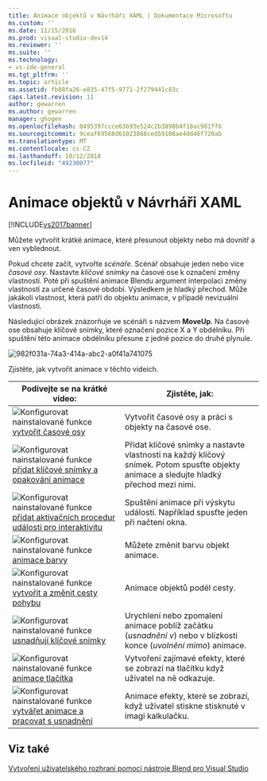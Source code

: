 ```yaml
---
title: Animace objektů v Návrháři XAML | Dokumentace Microsoftu
ms.custom: ''
ms.date: 11/15/2016
ms.prod: visual-studio-dev14
ms.reviewer: ''
ms.suite: ''
ms.technology:
- vs-ide-general
ms.tgt_pltfrm: ''
ms.topic: article
ms.assetid: fb88fa26-e835-47f5-9771-2f279441c83c
caps.latest.revision: 11
author: gewarren
ms.author: gewarren
manager: ghogen
ms.openlocfilehash: 0495397ccce63b93e524c2b3898b4f18ac981ff6
ms.sourcegitcommit: 9ceaf69568d61023868ced59108ae4dd46f720ab
ms.translationtype: MT
ms.contentlocale: cs-CZ
ms.lasthandoff: 10/12/2018
ms.locfileid: "49230077"
---
```

# <a name="animate-objects-in-xaml-designer"></a>Animace objektů v Návrháři XAML
[!INCLUDE[vs2017banner](../includes/vs2017banner.md)]

Můžete vytvořit krátké animace, které přesunout objekty nebo má dovnitř a ven vyblednout.  
  
 Pokud chcete začít, vytvořte *scénáře*. Scénář obsahuje jeden nebo více *časové osy*. Nastavte *klíčové snímky* na časové ose k označení změny vlastností. Poté při spuštění animace Blendu argument interpolaci změny vlastností za určené časové období. Výsledkem je hladký přechod. Může jakákoli vlastnost, která patří do objektu animace, v případě nevizuální vlastnosti.  
  
 Následující obrázek znázorňuje ve scénáři s názvem **MoveUp**. Na časové ose obsahuje klíčové snímky, které označení pozice X a Y obdélníku. Při spuštění této animace obdélníku přesune z jedné pozice do druhé plynule.  
  
 ![](../designers/media/982f031a-74a3-414a-abc2-a0f41a741075.png "982f031a-74a3-414a-abc2-a0f41a741075")  
  
 Zjistěte, jak vytvořit animace v těchto videích.  
  
|Podívejte se na krátké video:|Zjistěte, jak:|  
|--------------------------|-------------------|  
|![Konfigurovat nainstalované funkce](../designers/media/bldadminconsoleinitialconfigicon.PNG "BldAdminConsoleInitialConfigIcon") [vytvořit časové osy](http://www.popscreen.com/v/6A4eF/Microsoft-Expression-Blend-Creating-Timelines)|Vytvořit časové osy a práci s objekty na časové ose.|  
|![Konfigurovat nainstalované funkce](../designers/media/bldadminconsoleinitialconfigicon.PNG "BldAdminConsoleInitialConfigIcon") [přidat klíčové snímky a opakování animace](http://www.popscreen.com/v/6A4fi/Microsoft-Expression-Blend-Adding-Keyframes-and-Repeating-an-Animation)|Přidat klíčové snímky a nastavte vlastnosti na každý klíčový snímek. Potom spusťte objekty animace a sledujte hladký přechod mezi nimi.|  
|![Konfigurovat nainstalované funkce](../designers/media/bldadminconsoleinitialconfigicon.PNG "BldAdminConsoleInitialConfigIcon") [přidat aktivačních procedur událostí pro interaktivitu](http://www.popscreen.com/v/6A4e4/Microsoft-Expression-Blend-Adding-Event-Triggers-for-Interactivity)|Spuštění animace při výskytu události. Například spusťte jeden při načtení okna.|  
|![Konfigurovat nainstalované funkce](../designers/media/bldadminconsoleinitialconfigicon.PNG "BldAdminConsoleInitialConfigIcon") [animace barvy](http://www.popscreen.com/v/6A4gv/Microsoft-Expression-Blend-Animating-Colors)|Můžete změnit barvu objekt animace.|  
|![Konfigurovat nainstalované funkce](../designers/media/bldadminconsoleinitialconfigicon.PNG "BldAdminConsoleInitialConfigIcon") [vytvořit a změnit cesty pohybu](http://www.popscreen.com/v/6A4fX/Microsoft-Expression-Blend-Creating-and-Modifying-Motion-Paths)|Animace objektů podél cesty.|  
|![Konfigurovat nainstalované funkce](../designers/media/bldadminconsoleinitialconfigicon.PNG "BldAdminConsoleInitialConfigIcon") [usnadňují klíčové snímky](http://www.popscreen.com/v/6A4dM/Microsoft-Expression-Blend-Easing-Keyframes)|Urychlení nebo zpomalení animace poblíž začátku (*usnadnění v*) nebo v blízkosti konce (*uvolnění mimo*) animace.|  
|![Konfigurovat nainstalované funkce](../designers/media/bldadminconsoleinitialconfigicon.PNG "BldAdminConsoleInitialConfigIcon") [animace tlačítka](http://www.popscreen.com/v/6A4fK/Microsoft-Expression-Blend-Animating-a-Button)|Vytvoření zajímavé efekty, které se zobrazí na tlačítku když uživatel na ně odkazuje.|  
|![Konfigurovat nainstalované funkce](../designers/media/bldadminconsoleinitialconfigicon.PNG "BldAdminConsoleInitialConfigIcon") [vytvářet animace a pracovat s usnadnění](https://www.youtube.com/watch?v=mAJXYrwxGYo)|Animace efekty, které se zobrazí, když uživatel stiskne stisknuté v imagi kalkulačku.|  
  
## <a name="see-also"></a>Viz také  
 [Vytvoření uživatelského rozhraní pomocí nástroje Blend pro Visual Studio](../designers/creating-a-ui-by-using-blend-for-visual-studio.md)



